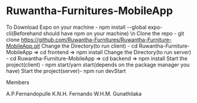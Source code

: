 # Ruwantha-Furnitures-MobileApp
 
 To Download Expo on your machine  - npm install --global expo-cli(Beforehand should have npm on your machine) \n
 Clone the repo - git clone https://github.com/Ruwantha-Furnitures/Ruwantha-Furniture-MobileApp.git
 Change the Directory(to run client) - cd Ruwantha-Furniture-MobileApp => cd frontend => npm install
 Change the Directory(to run server) - cd Ruwantha-Furniture-MobileApp => cd backend => npm install
 Start the project(client) - npm start/yarn start(depends on the package manager you have)
 Start the project(server)- npm run devStart

Members

A.P.Fernandopulle
K.N.H. Fernando
W.H.M. Gunathilaka
